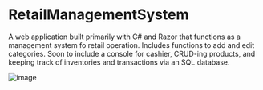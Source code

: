 # RetailManagementSystem

A web application built primarily with C# and Razor that functions as a management system fo retail operation. Includes functions to add and edit categories. 
Soon to include a console for cashier, CRUD-ing products, and keeping track of inventories and transactions via an SQL database.

![image](https://user-images.githubusercontent.com/33027198/157768626-8d10b6ff-b88c-49a8-b916-309cdf569ed9.png)
